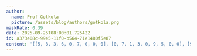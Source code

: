 ```yaml
---
author:
  name: Prof Gotkola
  picture: /assets/blog/authors/gotkola.png
maskRate: 0.39
date: 2025-09-25T08:00:01.725422
id: a373e08c-99e5-11f0-b564-71e1480f5e87
content: '[[5, 8, 3, 6, 0, 7, 0, 0, 0], [0, 7, 1, 3, 0, 9, 5, 0, 0], [9, 2, 0, 8, 4, 0, 0, 0, 7], [0, 5, 2, 9, 0, 0, 3, 7, 1], [1, 9, 4, 7, 5, 3, 8, 2, 6], [8, 3, 0, 2, 0, 0, 9, 4, 5], [2, 4, 8, 5, 0, 0, 7, 0, 0], [0, 0, 0, 1, 3, 0, 4, 8, 9], [3, 0, 9, 0, 0, 0, 6, 5, 0]]'
---
```

